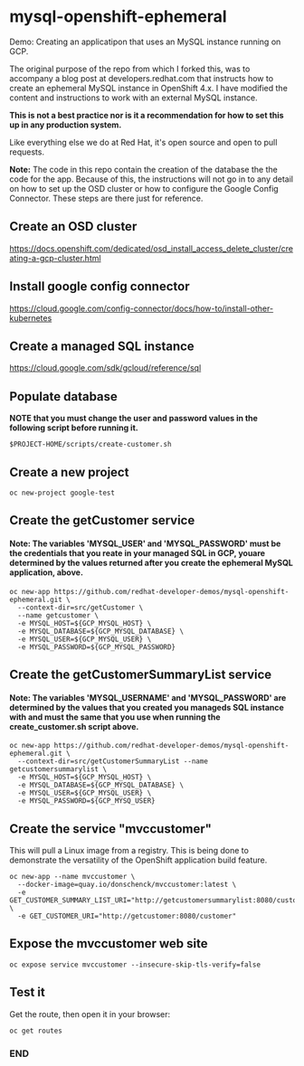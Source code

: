 # mysql-openshift-ephemeral
Demo: Creating an applicatipon that uses an MySQL instance running on GCP.

The original purpose of the repo from which I forked this, was to accompany a blog post at developers.redhat.com that instructs how to create an ephemeral MySQL instance in OpenShift 4.x. I have modified the content and instructions to work with an external MySQL instance.

**This is not a best practice nor is it a recommendation for how to set this up in any production system.**

Like everything else we do at Red Hat, it's open source and open to pull requests.

**Note:** The code in this repo contain the creation of the database the the code for the app. Because of this, the instructions will not go in to any detail on how to set up the OSD cluster or how to configure the Google Config Connector. These steps are there just for reference.

## Create an OSD cluster
https://docs.openshift.com/dedicated/osd_install_access_delete_cluster/creating-a-gcp-cluster.html
 
## Install google config connector
https://cloud.google.com/config-connector/docs/how-to/install-other-kubernetes

## Create a managed SQL instance
https://cloud.google.com/sdk/gcloud/reference/sql

## Populate database  

**NOTE that you must change the user and password values in the following script before running it.**

```
$PROJECT-HOME/scripts/create-customer.sh
```

## Create a new project
```
oc new-project google-test
```

## Create the getCustomer service
#### Note: The variables 'MYSQL_USER' and 'MYSQL_PASSWORD' must be the credentials that you reate in your managed SQL in GCP, youare determined by the values returned after you create the ephemeral MySQL application, above.  

```
oc new-app https://github.com/redhat-developer-demos/mysql-openshift-ephemeral.git \
  --context-dir=src/getCustomer \
  --name getcustomer \
  -e MYSQL_HOST=${GCP_MYSQL_HOST} \
  -e MYSQL_DATABASE=${GCP_MYSQL_DATABASE} \
  -e MYSQL_USER=${GCP_MYSQL_USER} \
  -e MYSQL_PASSWORD=${GCP_MYSQL_PASSWORD}
```

## Create the getCustomerSummaryList service
#### Note: The variables 'MYSQL_USERNAME' and 'MYSQL_PASSWORD' are determined by the values that you created you manageds SQL instance with and must the same that you use when running the create_customer.sh script above.  

```
oc new-app https://github.com/redhat-developer-demos/mysql-openshift-ephemeral.git \
  --context-dir=src/getCustomerSummaryList --name getcustomersummarylist \
  -e MYSQL_HOST=${GCP_MYSQL_HOST} \ 
  -e MYSQL_DATABASE=${GCP_MYSQL_DATABASE} \ 
  -e MYSQL_USER=${GCP_MYSQL_USER} \
  -e MYSQL_PASSWORD=${GCP_MYSQ_USER}
```

## Create the service "mvccustomer"
This will pull a Linux image from a registry. This is being done to demonstrate the versatility of the OpenShift application build feature.

```
oc new-app --name mvccustomer \ 
  --docker-image=quay.io/donschenck/mvccustomer:latest \
  -e GET_CUSTOMER_SUMMARY_LIST_URI="http://getcustomersummarylist:8080/customers" \
  -e GET_CUSTOMER_URI="http://getcustomer:8080/customer"
```

## Expose the mvccustomer web site
```
oc expose service mvccustomer --insecure-skip-tls-verify=false
```

## Test it
Get the route, then open it in your browser:  
```
oc get routes
```


### END ###
